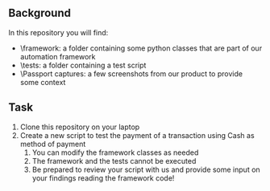 ## Background 

In this repository you will find:
* \framework: a folder containing some python classes that are part of our automation framework
* \tests: a folder containing a test script
* \Passport captures: a few screenshots from our product to provide some context

## Task

1. Clone this repository on your laptop
2. Create a new script to test the payment of a transaction using Cash as method of payment
    1. You can modify the framework classes as needed
    2. The framework and the tests cannot be executed
    3. Be prepared to review your script with us and provide some input on your findings reading the framework code!
